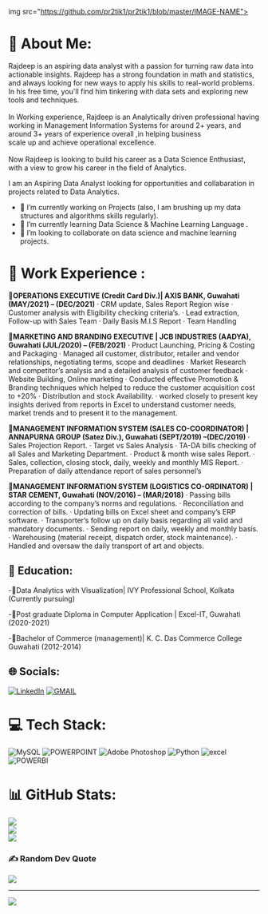 img src="https://github.com/pr2tik1/pr2tik1/blob/master/IMAGE-NAME">

# 💫 About Me:
Rajdeep is an aspiring data analyst with a passion for turning raw data into actionable insights. Rajdeep has a strong foundation in math and statistics, and always looking for new ways to apply his skills to real-world problems. In his free time, you'll find him tinkering with data sets and exploring new tools and techniques. <br><br>In Working experience, Rajdeep is an Analytically driven professional having working in Management Information Systems for around 2+ years, and around 3+ years of experience overall ,in helping business <br>scale up and achieve operational excellence.<br><br>Now Rajdeep is looking to build his career as a Data Science Enthusiast, with a view to grow his career in the field of Analytics.

I am an Aspiring Data Analyst looking for opportunities and collabaration in projects related to Data Analytics.
- 🔭 I’m currently working on Projects (also, I am brushing up my data structures and algorithms skills regularly).
- 🌱 I’m currently learning Data Science & Machine Learning Language .
- 🤝 I’m looking to collaborate on data science and machine learning projects. 

#	💼 **Work Experience :**

📌**OPERATIONS EXECUTIVE (Credit Card Div.)| AXIS BANK, Guwahati 
(MAY/2021) – (DEC/2021)**
· CRM update, Sales Report Region wise
· Customer analysis with Eligibility checking criteria’s.
· Lead extraction, Follow-up with Sales Team
· Daily Basis M.I.S Report
· Team Handling

📌**MARKETING AND BRANDING EXECUTIVE | JCB INDUSTRIES (AADYA), Guwahati 
(JUL/2020) – (FEB/2021)**
· Product Launching, Pricing & Costing and Packaging 
· Managed all customer, distributor, retailer and vendor relationships, negotiating terms, 
scope and deadlines
· Market Research and competitor’s analysis and a detailed analysis of customer feedback
· Website Building, Online marketing
· Conducted effective Promotion & Branding techniques which helped to reduce the customer 
acquisition cost to +20%
· Distribution and stock Availability.
· worked closely to present key insights derived from reports in Excel to understand customer 
needs, market trends and to present it to the management.

📌**MANAGEMENT INFORMATION SYSTEM (SALES CO-COORDINATOR) |
ANNAPURNA GROUP (Satez Div.), Guwahati (SEPT/2019) –(DEC/2019)**
· Sales Projection Report.
· Target vs Sales Analysis
· TA-DA bills checking of all Sales and Marketing Department.
· Product & month wise sales Report.
· Sales, collection, closing stock, daily, weekly and monthly MIS Report.
· Preparation of daily attendance report of sales personnel’s

📌**MANAGEMENT INFORMATION SYSTEM (LOGISTICS CO-ORDINATOR) | 
STAR CEMENT, Guwahati (NOV/2016) – (MAR/2018)**
· Passing bills according to the company’s norms and regulations.
· Reconciliation and correction of bills.
· Updating bills on Excel sheet and company’s ERP software.
· Transporter’s follow up on daily basis regarding all valid and mandatory documents.
· Sending report on daily, weekly and monthly basis.
· Warehousing (material receipt, dispatch order, stock maintenance).
· Handled and oversaw the daily transport of art and objects.

## 📕 Education:
-📕Data Analytics with Visualization| IVY Professional School, Kolkata 
(Currently pursuing)

-📕Post graduate Diploma in Computer Application | Excel-IT, Guwahati 
(2020-2021)

-📕Bachelor of Commerce (management)| K. C. Das Commerce College Guwahati 
(2012-2014)


## 🌐 Socials:
[![LinkedIn](https://img.shields.io/badge/LinkedIn-%230077B5.svg?logo=linkedin&logoColor=white)](https://linkedin.com/in/https://www.linkedin.com/in/rajdeep-chakraborty) [![GMAIL](https://img.shields.io/badge/GMAIL-%230077B5.svg?logo=GMAIL&logoColor=RED)](mr.rajdeep.chakraborty@gmail.com)

# 💻 Tech Stack:
![MySQL](https://img.shields.io/badge/mysql-%2300f.svg?style=for-the-badge&logo=mysql&logoColor=white) ![POWERPOINT](https://img.shields.io/badge/POWERPOINT-FF1B2D.svg?style=for-the-badge&logo=powerpoint&logoColor=red) ![Adobe Photoshop](https://img.shields.io/badge/adobephotoshop-%2331A8FF.svg?style=for-the-badge&logo=adobephotoshop&logoColor=white) ![Python](https://img.shields.io/badge/python-3670A0?style=for-the-badge&logo=python&logoColor=ffdd54) ![excel](https://img.shields.io/badge/EXCEL-%2344A833.svg?style=for-the-badge&logo=excel&logoColor=white) ![POWERBI](https://img.shields.io/badge/POWERBI-%23150458.svg?style=for-the-badge&logo=powerbi&logoColor=yellow)

# 📊 GitHub Stats:
![](https://github-readme-stats.vercel.app/api?username=hi-rajdeep&theme=dark&hide_border=false&include_all_commits=false&count_private=false)<br/>
![](https://github-readme-streak-stats.herokuapp.com/?user=hi-rajdeep&theme=dark&hide_border=false)<br/>
![](https://github-readme-stats.vercel.app/api/top-langs/?username=hi-rajdeep&theme=dark&hide_border=false&include_all_commits=false&count_private=false&layout=compact)

### ✍️ Random Dev Quote
![](https://quotes-github-readme.vercel.app/api?type=vetical&theme=radical)

---
[![](https://visitcount.itsvg.in/api?id=hi-rajdeep&icon=0&color=0)](https://visitcount.itsvg.in)


